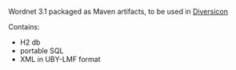 
Wordnet 3.1 packaged as Maven artifacts, to be used in [Diversicon](https://github.com/DavidLeoni/diversicon)

Contains:

- H2 db
- portable SQL 
- XML in UBY-LMF format 